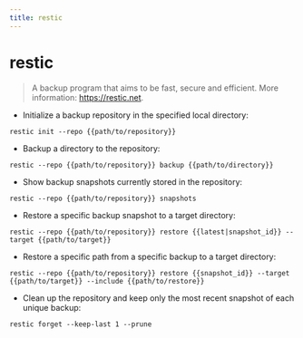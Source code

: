 ```yaml
---
title: restic
---
```

# restic

> A backup program that aims to be fast, secure and efficient.
> More information: <https://restic.net>.

- Initialize a backup repository in the specified local directory:

`restic init --repo {{path/to/repository}}`

- Backup a directory to the repository:

`restic --repo {{path/to/repository}} backup {{path/to/directory}}`

- Show backup snapshots currently stored in the repository:

`restic --repo {{path/to/repository}} snapshots`

- Restore a specific backup snapshot to a target directory:

`restic --repo {{path/to/repository}} restore {{latest|snapshot_id}} --target {{path/to/target}}`

- Restore a specific path from a specific backup to a target directory:

`restic --repo {{path/to/repository}} restore {{snapshot_id}} --target {{path/to/target}} --include {{path/to/restore}}`

- Clean up the repository and keep only the most recent snapshot of each unique backup:

`restic forget --keep-last 1 --prune`
